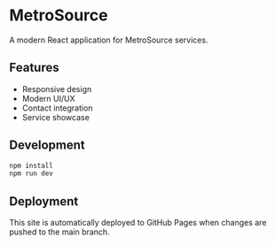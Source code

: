 # MetroSource

A modern React application for MetroSource services.

## Features
- Responsive design
- Modern UI/UX
- Contact integration
- Service showcase

## Development
```bash
npm install
npm run dev
```

## Deployment
This site is automatically deployed to GitHub Pages when changes are pushed to the main branch.
